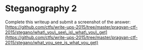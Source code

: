 # Steganography 2

Complete this writeup and submit a screenshot of the answer: [https://github.com/ctfs/write-ups-2015/tree/master/pragyan-ctf-2015/stegano/what\_you\_see\_is\_what\_you\_get](https://github.com/ctfs/write-ups-2015/tree/master/pragyan-ctf-2015/stegano/what_you_see_is_what_you_get)

